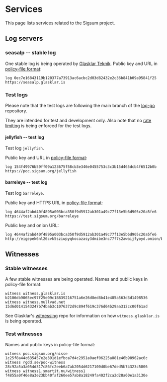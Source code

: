 # Services

This page lists services related to the Sigsum project.

## Log servers

### seasalp -- stable log

One stable log is being operated by [Glasklar
Teknik](https://www.glasklarteknik.se/).  Public key and URL in [policy-file
format][]:

    log 0ec7e16843119b120377a73913ac6acbc2d03d82432e2c36b841b09a95841f25 https://seasalp.glasklar.is

[policy-file format]: https://git.glasklar.is/sigsum/core/sigsum-go/-/blob/main/doc/policy.md

### Test logs

Please note that the test logs are following the main branch of the
[log-go](https://git.glasklar.is/sigsum/core/log-go) repository.

They are intended for test and development only.
Also note that no [rate limiting](https://git.glasklar.is/sigsum/project/documentation/-/blob/main/log.md#4--rate-limiting)
is being enforced for the test logs.

#### jellyfish -- test log

Test log `jellyfish`.

Public key and URL in [policy-file format][]:

    log 154f49976b59ff09a123675f58cb3e346e0455753c3c3b15d465dcb4f6512b0b https://poc.sigsum.org/jellyfish

#### barreleye -- test log

Test log `barreleye`.

Public key and HTTPS URL in [policy-file format][]:

    log 4644af2abd40f4895a003bca350f9d5912ab301a49c77f13e5b6d905c20a5fe6 https://test.sigsum.org/barreleye

Public key and onion URL:

    log 4644af2abd40f4895a003bca350f9d5912ab301a49c77f13e5b6d905c20a5fe6 http://eigepek6nl26cvk5sziwpyqkocazasy3dmibe3nc77f7s2awaijfyoyd.onion/barreleye

## Witnesses

### Stable witnesses

A few stable witnesses are being operated. Names and public keys in policy-file format:

    witness witness.glasklar.is b2106db9065ec97f25e09c18839216751a6e26d8ed8b41e485a563d3d1498536
    witness witness.mullvad.net 15d6d0141543247b74bab3c1076372d9c894f619c376d64b29aa312cc00f61ad

See Glasklar's [witnessing][] repo for information on how `witness.glasklar.is` is being operated.

[witnessing]: https://git.glasklar.is/glasklar/services/witnessing

### Test witnesses

Names and public keys in policy-file format:

    witness poc.sigsum.org/nisse         1c25f8a44c635457e2e391d1efbca7d4c2951a0aef06225a881e46b98962ac6c
    witness rgdd.se/poc-witness          28c92a5a3a054d317c86fc2eeb6a7ab2054d6217100d0be67ded5b74323c5806
    witness witness1.smartit.nu/witness1 f4855a0f46e8a3e23bb40faf260ee57ab8a18249fa402f2ca2d28a60e1a3130e

